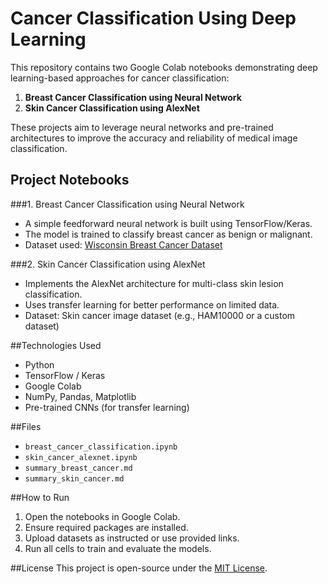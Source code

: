 # Cancer Classification Using Deep Learning

This repository contains two Google Colab notebooks demonstrating deep learning-based approaches for cancer classification:

1. **Breast Cancer Classification using Neural Network**
2. **Skin Cancer Classification using AlexNet**

These projects aim to leverage neural networks and pre-trained architectures to improve the accuracy and reliability of medical image classification.

## Project Notebooks

###1. Breast Cancer Classification using Neural Network
- A simple feedforward neural network is built using TensorFlow/Keras.
- The model is trained to classify breast cancer as benign or malignant.
- Dataset used: [Wisconsin Breast Cancer Dataset](https://archive.ics.uci.edu/ml/datasets/breast+cancer+wisconsin+(diagnostic))

###2. Skin Cancer Classification using AlexNet
- Implements the AlexNet architecture for multi-class skin lesion classification.
- Uses transfer learning for better performance on limited data.
- Dataset: Skin cancer image dataset (e.g., HAM10000 or a custom dataset)

##Technologies Used
- Python
- TensorFlow / Keras
- Google Colab
- NumPy, Pandas, Matplotlib
- Pre-trained CNNs (for transfer learning)

##Files
- `breast_cancer_classification.ipynb`
- `skin_cancer_alexnet.ipynb`
- `summary_breast_cancer.md`
- `summary_skin_cancer.md`

##How to Run
1. Open the notebooks in Google Colab.
2. Ensure required packages are installed.
3. Upload datasets as instructed or use provided links.
4. Run all cells to train and evaluate the models.

##License
This project is open-source under the [MIT License](LICENSE).
